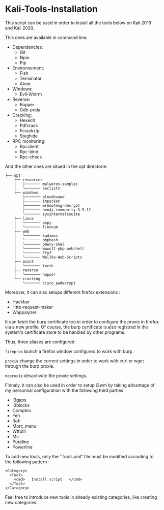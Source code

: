 # Kali-Tools-Installation

This script can be used in order to install all the tools below on Kali 2019 and Kali 2020.

This ones are available in command line:

- Dependencies: 
  - Git
  - Npm 
  - Pip
- Environnement: 
  - Fish
  - Terminator
  - Atom 
- Windows:
  - Evil-Winrm
- Reverse: 
  - Ropper
  - Gdb-peda
- Cracking:
  - Hexedit
  - Pdfcrack
  - Fcrackzip
  - Steghide
- RPC monitoring:
  - Rpcclient
  - Rpc-bind
  - Rpc-check
  
And the other ones are situed in the opt directorie:
```
├── opt
    ├── resources
    │   ├─────── malwares-samples
    │   └─────── seclists
    ├── windows
        ├─────── bloodhound
        ├─────── impacket
        ├─────── mremoteng-decrypt
        ├─────── neo4j-community-3.5.12
        └─────── sysinternalssuite
    ├── linux
    │   └─────── pspy
    │   └─────── linenum
    ├── web
    │   └─────── kadimus
    │   └─────── phpbash
    │   └─────── p0wny-shel
    │   └─────── wwwolf-php-webshell
    │   └─────── Ffuf
    │   └─────── Wall6e-Web-Scripts
    ├── osint
    │   └─────── teeth
    ├── reverse
    │   └─────── hopper
    └── cracking
        └─────── cisco_pwdecrypt

```

Moreover, it can also setups different firefox extensions :

  - Hackbar
  - Http-request-maker
  - Wappalyzer

It can fetch the burp certificate too in order to configure the proxie in firefox via a new profile. Of course, the burp certificate is also registred in the system's certificate store to be handled by other programs. 

Thus, three aliases are configured:

```fireprox``` launch a firefox window configured to work with burp.

```proxie``` change the current settings in order to work with curl or wget through the burp proxie.

```noproxie``` desactivate the proxie settings.

Finnaly, it can also be used in order to setup i3wm by taking advantage of my personnal configuration with the following third parties: 

  - I3gaps
  - I3blocks
  - Compton
  - Feh
  - Rofi
  - Morc_menu
  - Wtfutil
  - Mc
  - Pureline
  - Powerline

To add new tools, only the "Tools.xml" file must be modified according to the following pattern :

```
<Category>
  <Tool>
    <cmd>   Install script   </cmd>
  </Tool>
</Category>
```

Feel free to introduce new tools in already existing categories, like creating new categories.

